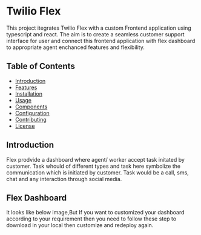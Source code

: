 # Twilio Flex 
This project itegrates Twilio Flex with a custom Frontend application using typescript and react. The aim is to create a seamless customer support interface for user and connect this frontend application with flex dashboard to appropriate agent enchanced features and flexibility.

## Table of Contents

- [Introduction](#introduction)
- [Features](#features)
- [Installation](#installation)
- [Usage](#usage)
- [Components](#components)
- [Configuration](#configuration)
- [Contributing](#contributing)
- [License](#license)

## Introduction
Flex prodvide a dashboard where agent/ worker accept task initated by customer. Task whould of different types and task here symbolize the communication which is initiated by customer. Task would be a call, sms, chat and any interaction through social media.

## Flex Dashboard 
It looks like below image,But If you want to customized your dashboard according to your requirement then you need to follow these step to download in your local then customize and redeploy again. 
